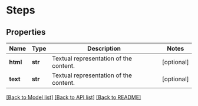 # Steps

## Properties
Name | Type | Description | Notes
------------ | ------------- | ------------- | -------------
**html** | **str** | Textual representation of the content. | [optional] 
**text** | **str** | Textual representation of the content. | [optional] 

[[Back to Model list]](../README.md#documentation-for-models) [[Back to API list]](../README.md#documentation-for-api-endpoints) [[Back to README]](../README.md)

